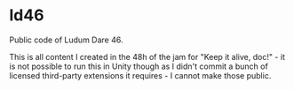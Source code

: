 # ld46

Public code of Ludum Dare 46. 

This is all content I created in the 48h of the jam for "Keep it alive, doc!" - it is not possible to run this in Unity though as I didn't commit a bunch of licensed third-party extensions it requires - I cannot make those public.
